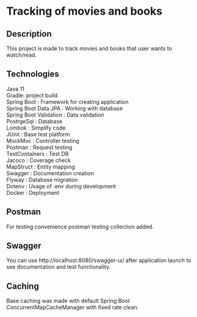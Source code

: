 # Tracking of movies and books

## Description
This project is made to track movies and books that user wants to watch/read.

## Technologies

Java 11  
Gradle: project build  
Spring Boot : Framework for creating application  
Spring Boot Data JPA : Working with database  
Spring Boot Validation : Data validation  
PostrgeSql : Database  
Lombok : Simplify code  
JUnit : Base test platform  
MockMvc : Controller testing  
Postman : Request testing  
TestContainers : Test DB  
Jacoco : Coverage check  
MapStruct : Entity mapping  
Swagger : Documentation creation  
Flyway : Database migration  
Dotenv : Usage of .env during development  
Docker : Deployment

## Postman

For testing convenience postman testing collection added.

## Swagger 

You can use http://localhost:8080/swagger-ui/ after application launch to see documentation and test functionality.

## Caching

Base caching was made with default Spring Boot ConcurrentMapCacheManager with fixed rate clean.

